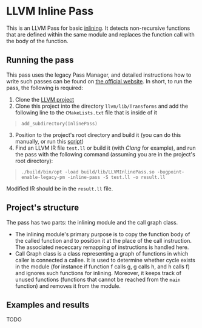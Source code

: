 # LLVM Inline Pass

This is an LLVM Pass for basic [inlining](https://en.wikipedia.org/wiki/Inline_expansion).
It detects non-recursive functions that are defined within the same module and replaces the function call with the body of the function.

## Running the pass

This pass uses the legacy Pass Manager, and detailed instructions how to write such passes can be found on [the official website](https://llvm.org/docs/WritingAnLLVMPass.html).
In short, to run the pass, the following is required:

1. Clone the [LLVM project](https://github.com/llvm/llvm-project)
2. Clone this project into the directory `llvm/lib/Transforms` and add the following line to the `CMakeLists.txt` file that is inside of it

> `add_subdirectory(InlinePass)`

3. Position to the project's root directory and build it (you can do this manually, or run this [script](https://www.prevodioci.matf.bg.ac.rs/kk/2023/vezbe/make_llvm.sh))
4. Find an LLVM IR file `test.ll` or build it (with *Clang* for example), and run the pass with the following command (assuming you are in the project's root directory):

> `./build/bin/opt -load build/lib/LLVMInlinePass.so -bugpoint-enable-legacy-pm -inline-pass -S test.ll -o result.ll`

Modified IR should be in the `result.ll` file.

## Project's structure

The pass has two parts: the inlining module and the call graph class.

- The inlining module's primary purpose is to copy the function body of the called function and to position it at the place of the call instruction. 
The associated nececcary remapping of instructions is handled here.
- Call Graph class is a class representing a graph of functions in which caller is connected a callee.
It is used to determine whether cycle exists in the module (for instance if function f calls g, g calls h, and h calls f) and ignores such functions for inlining.
Moreover, it keeps track of unused functions (functions that cannot be reached from the `main` function) and removes it from the module.

## Examples and results

TODO